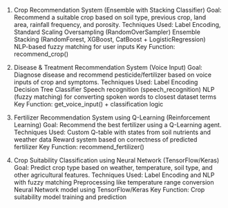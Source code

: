 1. Crop Recommendation System (Ensemble with Stacking Classifier)
Goal: Recommend a suitable crop based on soil type, previous crop, land area, rainfall frequency, and porosity.
Techniques Used:
Label Encoding, Standard Scaling
Oversampling (RandomOverSampler)
Ensemble Stacking (RandomForest, XGBoost, CatBoost + LogisticRegression)
NLP-based fuzzy matching for user inputs
Key Function: recommend_crop()

2. Disease & Treatment Recommendation System (Voice Input)
Goal: Diagnose disease and recommend pesticide/fertilizer based on voice inputs of crop and symptoms.
Techniques Used:
Label Encoding
Decision Tree Classifier
Speech recognition (speech_recognition)
NLP (fuzzy matching) for converting spoken words to closest dataset terms
Key Function: get_voice_input() + classification logic

3. Fertilizer Recommendation System using Q-Learning (Reinforcement Learning)
Goal: Recommend the best fertilizer using a Q-Learning agent.
Techniques Used:
Custom Q-table with states from soil nutrients and weather data
Reward system based on correctness of predicted fertilizer
Key Function: recommend_fertilizer()

4. Crop Suitability Classification using Neural Network (TensorFlow/Keras)
Goal: Predict crop type based on weather, temperature, soil type, and other agricultural features.
Techniques Used:
Label Encoding and NLP with fuzzy matching
Preprocessing like temperature range conversion
Neural Network model using TensorFlow/Keras
Key Function: Crop suitability model training and prediction

